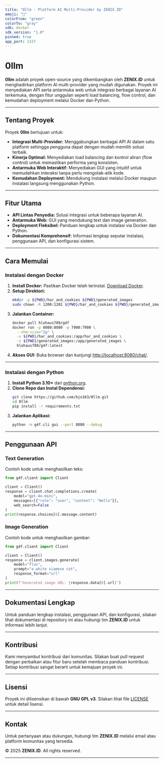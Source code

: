 ```yaml
---
title: "0llm - Platform AI Multi-Provider by ZENIX.ID"
emoji: "🤗"
colorFrom: "green"
colorTo: "gray"
sdk: docker
sdk_version: "1.0"
pinned: true
app_port: 1337
---
```


# 0llm

**0llm** adalah proyek open-source yang dikembangkan oleh **ZENIX.ID** untuk menghadirkan platform AI multi-provider yang mudah digunakan. Proyek ini menyediakan API serta antarmuka web untuk integrasi berbagai layanan AI terkemuka, dengan fitur unggulan seperti load balancing, flow control, dan kemudahan deployment melalui Docker dan Python.

---

## Tentang Proyek

Proyek **0llm** bertujuan untuk:
- **Integrasi Multi-Provider:** Menggabungkan berbagai API AI dalam satu platform sehingga pengguna dapat dengan mudah memilih solusi terbaik.
- **Kinerja Optimal:** Menyediakan load balancing dan kontrol aliran (flow control) untuk memastikan performa yang konsisten.
- **Antarmuka Web Interaktif:** Menyediakan GUI yang intuitif untuk memudahkan interaksi tanpa perlu mengotak-atik kode.
- **Kemudahan Deployment:** Mendukung instalasi melalui Docker maupun instalasi langsung menggunakan Python.

---

## Fitur Utama

- **API Lintas Penyedia:** Solusi integrasi untuk beberapa layanan AI.
- **Antarmuka Web:** GUI yang mendukung text dan image generation.
- **Deployment Fleksibel:** Panduan lengkap untuk instalasi via Docker dan Python.
- **Dokumentasi Komprehensif:** Informasi lengkap seputar instalasi, penggunaan API, dan konfigurasi sistem.

---

## Cara Memulai

### Instalasi dengan Docker

1. **Install Docker:** Pastikan Docker telah terinstal. [Download Docker](https://docs.docker.com/get-docker/).
2. **Setup Direktori:**
   ```bash
   mkdir -p ${PWD}/har_and_cookies ${PWD}/generated_images
   sudo chown -R 1200:1201 ${PWD}/har_and_cookies ${PWD}/generated_images
   ```
3. **Jalankan Container:**
   ```bash
   docker pull hlohaus789/g4f
   docker run -p 8080:8080 -p 7900:7900 \
     --shm-size="2g" \
     -v ${PWD}/har_and_cookies:/app/har_and_cookies \
     -v ${PWD}/generated_images:/app/generated_images \
     hlohaus789/g4f:latest
   ```
4. **Akses GUI:** Buka browser dan kunjungi [http://localhost:8080/chat/](http://localhost:8080/chat/).

---

### Instalasi dengan Python

1. **Install Python 3.10+** dari [python.org](https://www.python.org/).
2. **Clone Repo dan Instal Dependensi:**
   ```bash
   git clone https://github.com/bjo163/0llm.git
   cd 0llm
   pip install -r requirements.txt
   ```
3. **Jalankan Aplikasi:**
   ```bash
   python -m g4f.cli gui --port 8080 --debug
   ```

---

## Penggunaan API

### Text Generation

Contoh kode untuk menghasilkan teks:
```python
from g4f.client import Client

client = Client()
response = client.chat.completions.create(
    model="gpt-4o-mini",
    messages=[{"role": "user", "content": "Hello"}],
    web_search=False
)
print(response.choices[0].message.content)
```

### Image Generation

Contoh kode untuk menghasilkan gambar:
```python
from g4f.client import Client

client = Client()
response = client.images.generate(
    model="flux",
    prompt="a white siamese cat",
    response_format="url"
)
print(f"Generated image URL: {response.data[0].url}")
```

---

## Dokumentasi Lengkap

Untuk panduan lengkap instalasi, penggunaan API, dan konfigurasi, silakan lihat dokumentasi di repository ini atau hubungi tim **ZENIX.ID** untuk informasi lebih lanjut.

---

## Kontribusi

Kami menyambut kontribusi dari komunitas. Silakan buat pull request dengan perbaikan atau fitur baru setelah membaca panduan kontribusi. Setiap kontribusi sangat berarti untuk kemajuan proyek ini.

---

## Lisensi

Proyek ini dilisensikan di bawah **GNU GPL v3**. Silakan lihat file [LICENSE](LICENSE) untuk detail lisensi.

---

## Kontak

Untuk pertanyaan atau dukungan, hubungi tim **ZENIX.ID** melalui email atau platform komunitas yang tersedia.

© 2025 **ZENIX.ID**. All rights reserved.

---